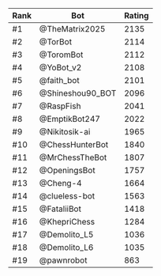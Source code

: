 Rank|Bot|Rating
---|---|---
#1|@TheMatrix2025|2135
#2|@TorBot|2114
#3|@ToromBot|2112
#4|@YoBot_v2|2108
#5|@faith_bot|2101
#6|@Shineshou90_BOT|2096
#7|@RaspFish|2041
#8|@EmptikBot247|2022
#9|@Nikitosik-ai|1965
#10|@ChessHunterBot|1840
#11|@MrChessTheBot|1807
#12|@OpeningsBot|1757
#13|@Cheng-4|1664
#14|@clueless-bot|1563
#15|@FataliiBot|1418
#16|@KhepriChess|1284
#17|@Demolito_L5|1036
#18|@Demolito_L6|1035
#19|@pawnrobot|863
